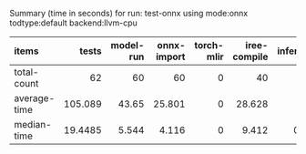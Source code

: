 Summary (time in seconds) for run: test-onnx using mode:onnx todtype:default backend:llvm-cpu

| items        |    tests |   model-run |   onnx-import |   torch-mlir |   iree-compile |   inference |
|:-------------|---------:|------------:|--------------:|-------------:|---------------:|------------:|
| total-count  |  62      |      60     |        60     |            0 |         40     |      16     |
| average-time | 105.089  |      43.65  |        25.801 |            0 |         28.628 |       7.01  |
| median-time  |  19.4485 |       5.544 |         4.116 |            0 |          9.412 |       0.377 |
